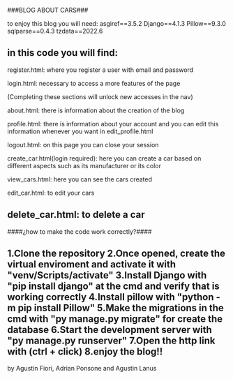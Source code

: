 ###BLOG ABOUT CARS###

to enjoy this blog you will need:
asgiref==3.5.2
Django==4.1.3
Pillow==9.3.0
sqlparse==0.4.3
tzdata==2022.6

in this code you will find:
---------------------------------------------------------------------------------------------------------
register.html: where you register a user with email and password

login.html: necessary to access a more features of the page

(Completing these sections will unlock new accesses in the nav)

about.html: there is information about the creation of the blog

profile.html: there is information about your account and you can edit this information whenever you want in edit_profile.html

logout.html: on this page you can close your session

create_car.html(login required): here you can create a car based on different aspects such as its manufacturer or its color

view_cars.html: here you can see the cars created

edit_car.html: to edit your cars

delete_car.html: to delete a car
---------------------------------------------------------------------------------------------------------------

####¿how to make the code work correctly?####

1.Clone the repository
2.Once opened, create the virtual enviroment and activate it with "venv/Scripts/activate"
3.Install Django with "pip install django" at the cmd and verify that is working correctly
4.Install pillow with "python -m pip install Pillow"
5.Make the migrations in the cmd with "py manage.py migrate" for create the database
6.Start the development server with "py manage.py runserver"
7.Open the http link with (ctrl + click)
8.enjoy the blog!!
--------------------------------------------------------------------------------------------------------------

by Agustín Fiori, Adrian Ponsone and Agustin Lanus
